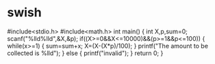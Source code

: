 # swish
#include<stdio.h>
#include<math.h>
int main()
{
 int X,p,sum=0;
 scanf("%lld%lld",&X,&p);
 if((X>=0&&X<=10000)&&(p>=1&&p<=100))
  {
    while(x>=1)
    {
      sum=sum+x;
      X=(X-(X*p)/100);
    }
  printf("The amount to be collected is %lld");
  }
 else
  {
   printf("invalid");
  } 
return 0;
}
